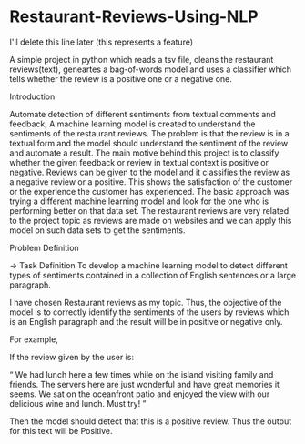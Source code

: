 # Restaurant-Reviews-Using-NLP

I'll delete this line later (this represents a feature)

A simple project in python which reads a tsv file, cleans the restaurant reviews(text), geneartes a bag-of-words model and uses a classifier which tells whether the review is a positive one or a negative one.

Introduction

Automate detection of different sentiments from textual comments and feedback, A machine learning model is created to understand the sentiments of the restaurant reviews. The problem is that the review is in a textual form and the model should understand the sentiment of the review and automate a result. The main motive behind this project is to classify whether the given feedback or review in textual context is positive or negative. Reviews can be given to the model and it classifies the review as a negative review or a positive. This shows the satisfaction of the customer or the experience the customer has experienced. The basic approach was trying a different machine learning model and look for the one who is performing better on that data set. The restaurant reviews are very related to the project topic as reviews are made on websites and we can apply this model on such data sets to get the sentiments.

Problem Definition

-> Task Definition To develop a machine learning model to detect different types of sentiments contained in a collection of English sentences or a large paragraph.

I have chosen Restaurant reviews as my topic. Thus, the objective of the model is to correctly identify the sentiments of the users by reviews which is an English paragraph and the result will be in positive or negative only.

For example,

If the review given by the user is:

“ We had lunch here a few times while on the island visiting family and friends. The servers here are just wonderful and have great memories it seems. We sat on the oceanfront patio and enjoyed the view with our delicious wine and lunch. Must try! ”

Then the model should detect that this is a positive review. Thus the output for this text will be Positive.

